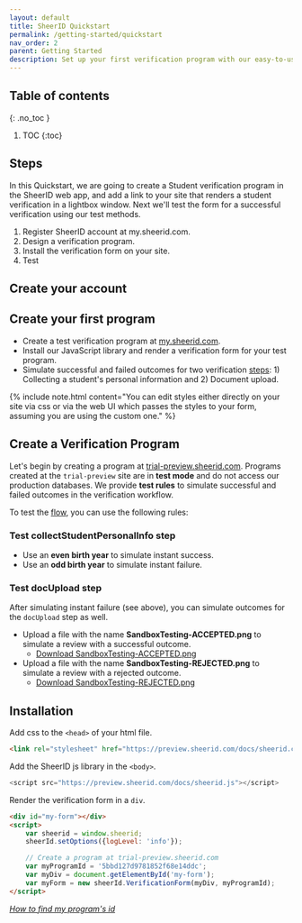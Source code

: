 ```yaml
---
layout: default
title: SheerID Quickstart
permalink: /getting-started/quickstart
nav_order: 2
parent: Getting Started
description: Set up your first verification program with our easy-to-use campaign interface, and integrate a verification form into your site.
---
```


## Table of contents
{: .no_toc }

1. TOC
{:toc}

## Steps

In this Quickstart, we are going to create a Student verification program in the SheerID web app, and add a link
to your site that renders a student verification in a lightbox window. Next
we'll test the form for a successful verification using our
test methods.

1. Register SheerID account at my.sheerid.com.
1. Design a verification program.
1. Install the verification form on your site.
1. Test

## Create your account


## Create your first program

* Create a test verification program at <a href="https://my.sheerid.com" target="_blank">my.sheerid.com</a>.
* Install our JavaScript library and render a verification form for your test program.
* Simulate successful and failed outcomes for two verification [steps](./verification/steps): 1) Collecting
a student's personal information and 2) Document upload.

{% include note.html content="You can edit styles either directly on your site via css or via the web UI which passes the styles to your form, assuming you are using the custom one." %}

## Create a Verification Program

Let's begin by creating a program at <a href="https://trial-preview.sheerid.com" target="_blank">trial-preview.sheerid.com</a>. Programs created at the `trial-preview` site are in **test mode**
and do not access our production databases. We provide **test rules** to simulate successful
and failed outcomes in the verification workflow.

To test the [flow](./verification/flows), you can use the following rules:

### Test collectStudentPersonalInfo step
* Use an **even birth year** to simulate instant success.
* Use an **odd birth year** to simulate instant failure.

### Test docUpload step
After simulating instant failure (see above), you can simulate outcomes for the `docUpload` step as well.
* Upload a file with the name **SandboxTesting-ACCEPTED.png** to simulate a review with a successful outcome.
    * <a href="/assets/img/SandboxTesting-ACCEPTED.png" target="_blank">Download SandboxTesting-ACCEPTED.png</a>
* Upload a file with the name **SandboxTesting-REJECTED.png** to simulate a review with a rejected outcome.
    * <a href="/assets/img/SandboxTesting-REJECTED.png" target="_blank">Download SandboxTesting-REJECTED.png</a>

## Installation

Add css to the `<head>` of your html file.
```html
<link rel="stylesheet" href="https://preview.sheerid.com/docs/sheerid.css" type="text/css" />
```


Add the SheerID js library in the `<body>`.
```js
<script src="https://preview.sheerid.com/docs/sheerid.js"></script>
```

Render the verification form in a `div`.
```html
<div id="my-form"></div>
<script>
    var sheerid = window.sheerid;
    sheerId.setOptions({logLevel: 'info'});

    // Create a program at trial-preview.sheerid.com
    var myProgramId = '5bbd127d9781852f68e14ddc';
    var myDiv = document.getElementById('my-form');
    var myForm = new sheerId.VerificationForm(myDiv, myProgramId);
</script>
```

[*How to find my program's id*](docs/programs?id=programid)
